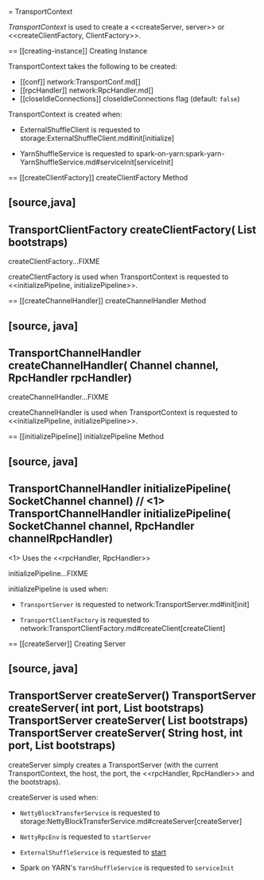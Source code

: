 = TransportContext

*TransportContext* is used to create a <<createServer, server>> or <<createClientFactory, ClientFactory>>.

== [[creating-instance]] Creating Instance

TransportContext takes the following to be created:

* [[conf]] network:TransportConf.md[]
* [[rpcHandler]] network:RpcHandler.md[]
* [[closeIdleConnections]] closeIdleConnections flag (default: `false`)

TransportContext is created when:

* ExternalShuffleClient is requested to storage:ExternalShuffleClient.md#init[initialize]

* YarnShuffleService is requested to spark-on-yarn:spark-yarn-YarnShuffleService.md#serviceInit[serviceInit]

== [[createClientFactory]] createClientFactory Method

[source,java]
----
TransportClientFactory createClientFactory(
  List<TransportClientBootstrap> bootstraps)
----

createClientFactory...FIXME

createClientFactory is used when TransportContext is requested to <<initializePipeline, initializePipeline>>.

== [[createChannelHandler]] createChannelHandler Method

[source, java]
----
TransportChannelHandler createChannelHandler(
  Channel channel,
  RpcHandler rpcHandler)
----

createChannelHandler...FIXME

createChannelHandler is used when TransportContext is requested to <<initializePipeline, initializePipeline>>.

== [[initializePipeline]] initializePipeline Method

[source, java]
----
TransportChannelHandler initializePipeline(
  SocketChannel channel) // <1>
TransportChannelHandler initializePipeline(
  SocketChannel channel,
  RpcHandler channelRpcHandler)
----
<1> Uses the <<rpcHandler, RpcHandler>>

initializePipeline...FIXME

initializePipeline is used when:

* `TransportServer` is requested to network:TransportServer.md#init[init]

* `TransportClientFactory` is requested to network:TransportClientFactory.md#createClient[createClient]

== [[createServer]] Creating Server

[source, java]
----
TransportServer createServer()
TransportServer createServer(
  int port,
  List<TransportServerBootstrap> bootstraps)
TransportServer createServer(
  List<TransportServerBootstrap> bootstraps)
TransportServer createServer(
  String host,
  int port,
  List<TransportServerBootstrap> bootstraps)
----

createServer simply creates a TransportServer (with the current TransportContext, the host, the port, the <<rpcHandler, RpcHandler>> and the bootstraps).

createServer is used when:

* `NettyBlockTransferService` is requested to storage:NettyBlockTransferService.md#createServer[createServer]

* `NettyRpcEnv` is requested to `startServer`

* `ExternalShuffleService` is requested to [start](../external-shuffle-service/ExternalShuffleService.md)

* Spark on YARN's `YarnShuffleService` is requested to `serviceInit`
